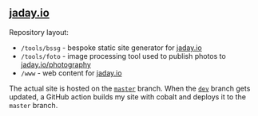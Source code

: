 ## [jaday.io](https://jaday.io)

Repository layout:
  - `/tools/bssg` - bespoke static site generator for [jaday.io](https://jaday.io)
  - `/tools/foto` - image processing tool used to publish photos to [jaday.io/photography](https://jaday.io/photography)
  - `/www` - web content for [jaday.io](https://jaday.io)

The actual site is hosted on the [`master`](https://github.com/z2oh/z2oh.github.io/tree/master) branch. When the [`dev`](https://github.com/z2oh/z2oh.github.io/) branch gets updated, a GitHub action builds my site with cobalt and deploys it to the `master` branch.

